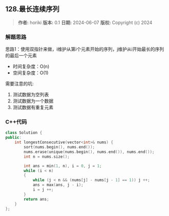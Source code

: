 ## 128.最长连续序列

> **作者:** horiki
> **版本:** 0.1
> **日期:** 2024-06-07
> **版权:** Copyright (c) 2024

### 解题思路
思路1：使用双指针来做，i维护从第i个元素开始的序列，j维护从i开始最长的序列的最后一个元素

- 时间复杂度：O(n)
- 空间复杂度：O(1)

需要注意的坑:

1. 测试数据为空列表
2. 测试数据为一个数据
3. 测试数据有重复元素

### C++代码
```C++
class Solution {
public:
    int longestConsecutive(vector<int>& nums) {
        sort(nums.begin(), nums.end());
        nums.erase(unique(nums.begin(), nums.end()), nums.end());
        int n = nums.size();

        int ans = min(1, n), i = 0, j = 1;
        while (i < n)
        {
            while (j < n && (nums[j] - nums[j - 1] == 1)) j ++;
            ans = max(ans, j - i);
            i = j ++;
        }
        return ans;
    }
};
```